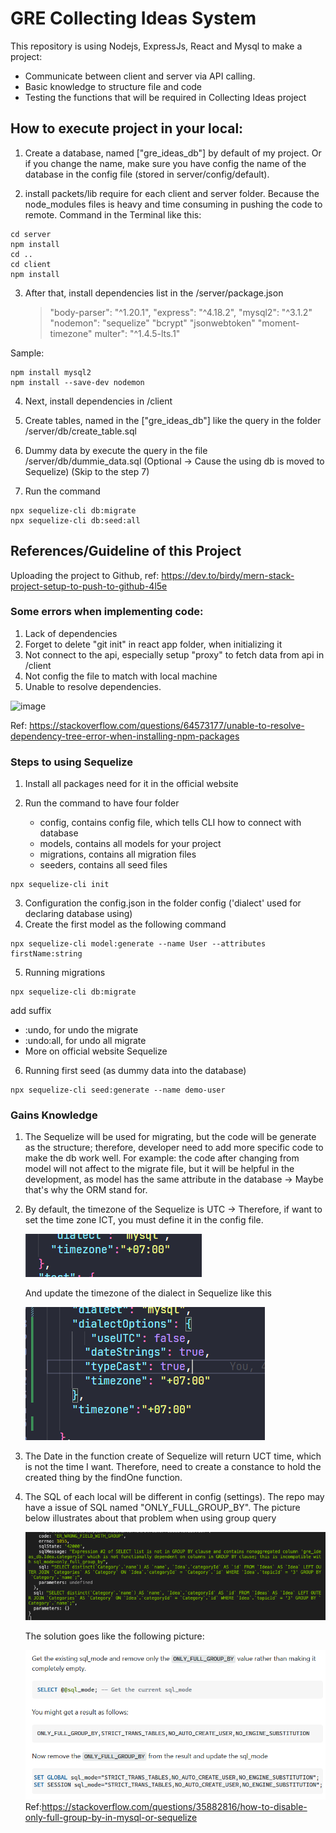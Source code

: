 # GRE Collecting Ideas System

This repository is using Nodejs, ExpressJs, React and Mysql to make a project:

- Communicate between client and server via API calling.
- Basic knowledge to structure file and code
- Testing the functions that will be required in Collecting Ideas project

## How to execute project in your local:

1. Create a database, named ["gre_ideas_db"] by default of my project. Or if you change the name, make sure you have config the name of the database in the config file (stored in server/config/default).

2. install packets/lib require for each client and server folder. Because the node_modules files is heavy and time consuming in pushing the code to remote.
   Command in the Terminal like this:

```
cd server
npm install
cd ..
cd client
npm install
```

3. After that, install dependencies list in the /server/package.json
   > "body-parser": "^1.20.1",
   > "express": "^4.18.2",
   > "mysql2": "^3.1.2"
   > "nodemon":
   > "sequelize"
   > "bcrypt"
   > "jsonwebtoken"
   > "moment-timezone"
   > multer": "^1.4.5-lts.1"

Sample:

```
npm install mysql2
npm install --save-dev nodemon
```

4. Next, install dependencies in /client

   >

5. Create tables, named in the ["gre_ideas_db"] like the query in the folder /server/db/create_table.sql

6. Dummy data by execute the query in the file /server/db/dummie_data.sql (Optional -> Cause the using db is moved to Sequelize) (Skip to the step 7)
7. Run the command

```
npx sequelize-cli db:migrate
npx sequelize-cli db:seed:all
```

## References/Guideline of this Project

Uploading the project to Github, ref: https://dev.to/birdy/mern-stack-project-setup-to-push-to-github-4l5e

### Some errors when implementing code:

1. Lack of dependencies
2. Forget to delete "git init" in react app folder, when initializing it
3. Not connect to the api, especially setup "proxy" to fetch data from api in /client
4. Not config the file to match with local machine
5. Unable to resolve dependencies.

![image](https://user-images.githubusercontent.com/81273649/218241034-3344fd29-bea1-4e02-aae1-2fdf069b86f4.png)

Ref: https://stackoverflow.com/questions/64573177/unable-to-resolve-dependency-tree-error-when-installing-npm-packages

### Steps to using Sequelize

1. Install all packages need for it in the official website
2. Run the command to have four folder

   - config, contains config file, which tells CLI how to connect with database
   - models, contains all models for your project
   - migrations, contains all migration files
   - seeders, contains all seed files

```
npx sequelize-cli init
```

3. Configuration the config.json in the folder config ('dialect' used for declaring database using)
4. Create the first model as the following command

```
npx sequelize-cli model:generate --name User --attributes firstName:string
```

5. Running migrations

```
npx sequelize-cli db:migrate
```

add suffix

- :undo, for undo the migrate
- :undo:all, for undo all migrate
- More on official website Sequelize

6. Running first seed (as dummy data into the database)

```
npx sequelize-cli seed:generate --name demo-user
```

### Gains Knowledge

1. The Sequelize will be used for migrating, but the code will be generate as the structure; therefore, developer need to add more specific code to make the db work well. For example: the code after changing from model will not affect to the migrate file, but it will be helpful in the development, as model has the same attribute in the database -> Maybe that's why the ORM stand for.
2. By default, the timezone of the Sequelize is UTC -> Therefore, if want to set the time zone ICT, you must define it in the config file.

   ![Example Image](./docs/images/timezone.png)

   And update the timezone of the dialect in Sequelize like this

   ![Example Image](./docs/images/tiemzone1.png)

3. The Date in the function create of Sequelize will return UCT time, which is not the time I want. Therefore, need to create a constance to hold the created thing by the findOne function.

4. The SQL of each local will be different in config (settings). The repo may have a issue of SQL named "ONLY_FULL_GROUP_BY". The picture below illustrates about that problem when using group query

   ![Example Image](./docs/images/groupby_err.png)

   The solution goes like the following picture:

   ![Example Image](./docs/images/groupby_solution.png)  
   Ref:https://stackoverflow.com/questions/35882816/how-to-disable-only-full-group-by-in-mysql-or-sequelize
